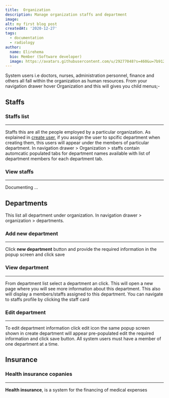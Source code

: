 ```yaml
---
title:  Organization
description: Manage organization staffs and department
image: 
alt: my first blog post
createdAt: '2020-12-27'
tags:
  - documentation
  - radiology
author:
  name: Elirehema
  bio: Member (Software developer)
  image: https://avatars.githubusercontent.com/u/29277048?s=460&u=7b9129df86f037dc4fb021e22ecbf252f308e688&v=4
---
```



System users i.e doctors, nurses, administration personnel, finance and others all fall within the organization as human resources. From your navigation drawer hover Organization and this will gives you child menus;-
## Staffs
### Staffs list
---
Staffs this are all the people employed by a particular organization.  As explained in [create user](/setting-and-config#system-users), if you assign the user to spcific department when creating them, this users will appear under the members of particular department. In navigation drawer > Organization > staffs contain automcatic populated tabs for department names available with list of department members for each department tab. <c-image src="staffs.png" alt="Staff's list"></c-image>
###  View staffs
---
Documenting ...
## Departments
This list all department under organization. In navigation drawer > organization > departments. <c-image src="departments.png" alt="Departments"></c-image>
### Add new department
---
Click <strong class="button"> new department</strong> button and provide the required information in the popup screen and click save <c-image src="createdepartment.png" alt="Create department"></c-image>
### View department
---
From department list select a department an click. This will open a new page where you will see more information about this department. This also will display a members/staffs assigned to this department.  You can navigate to staffs profile by clicking the staff card <c-image src="viewdepartment.png" alt="View department"></c-image>
### Edit department
--- 
To edit department information click edit icon <icon icon="pencil"></icon> the same popup screen shown in create department will appear pre-populated edit the required information and click save button. 
All system users must have a member of one department at a time.

## Insurance
### Health insurance copanies
--- 
**Health insurance**, is a system for the financing of medical expenses 
